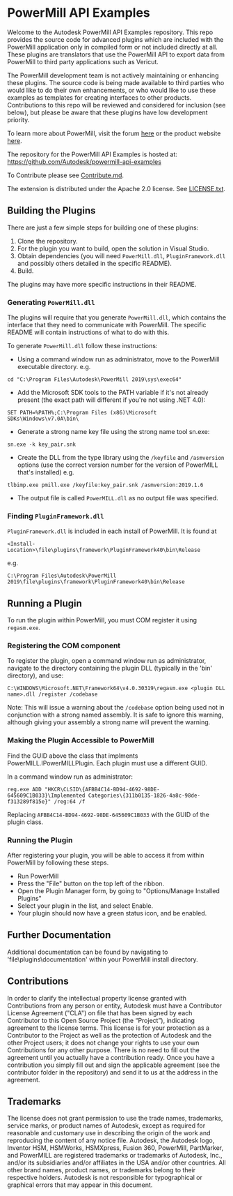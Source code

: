 # PowerMill API Examples
Welcome to the Autodesk PowerMill API Examples repository.   This repo provides the source code for advanced plugins which are included with the PowerMill application only in compiled form or not included directly at all.  These plugins are translators that use the PowerMill API to export data from PowerMill to third party applications such as Vericut.

The PowerMill development team is not actively maintaining or enhancing these plugins.  The source code is being made available to third parties who would like to do their own enhancements, or who would like to use these examples as templates for creating interfaces to other products.  Contributions to this repo will be reviewed and considered for inclusion (see below), but please be aware that these plugins have low development priority.

To learn more about PowerMill, visit the forum [here](https://forums.autodesk.com/t5/powermill-forum/bd-p/280) or the product website [here](https://www.autodesk.com/products/powermill/overview).

The repository for the PowerMill API Examples is hosted at:
https://github.com/Autodesk/powermill-api-examples

To Contribute please see [Contribute.md](Contribute.md). 

The extension is distributed under the Apache 2.0 license. See [LICENSE.txt](LICENSE.txt).

## Building the Plugins

There are just a few simple steps for building one of these plugins:

1. Clone the repository.
2. For the plugin you want to build, open the solution in Visual Studio.
3. Obtain dependencies (you will need `PowerMill.dll`, `PluginFramework.dll` and possibly others detailed in the specific README).
4. Build.

The plugins may have more specific instructions in their README. 

### Generating `PowerMill.dll`

The plugins will require that you generate `PowerMill.dll`, which contains the interface that they need to communicate with PowerMill. The specific README will contain instructions of what to do with this.

To generate `PowerMill.dll` follow these instructions:

- Using a command window run as administrator, move to the PowerMill executable directory. e.g.
```
cd "C:\Program Files\Autodesk\PowerMill 2019\sys\exec64"
```
- Add the Microsoft SDK tools to the PATH variable if it's not already present (the exact path will different if you're not using .NET 4.0):
```
SET PATH=%PATH%;C:\Program Files (x86)\Microsoft SDKs\Windows\v7.0A\bin\
```
- Generate a strong name key file using the strong name tool sn.exe:
```
sn.exe -k key_pair.snk
```
- Create the DLL from the type library using the `/keyfile` and `/asmversion` options (use the correct version number for the version of PowerMILL that's installed) e.g.
```
tlbimp.exe pmill.exe /keyfile:key_pair.snk /asmversion:2019.1.6
```
- The output file is called `PowerMILL.dll` as no output file was specified.

### Finding `PluginFramework.dll`

`PluginFramework.dll` is included in each install of PowerMill. It is found at 
```
<Install-Location>\file\plugins\framework\PluginFramework40\bin\Release
```
e.g. 
```
C:\Program Files\Autodesk\PowerMill 2019\file\plugins\framework\PluginFramework40\bin\Release
```

## Running a Plugin
To run the plugin within PowerMill, you must COM register it using `regasm.exe`.

### Registering the COM component

To register the plugin, open a command window run as administrator, navigate to the directory containing the plugin DLL (typically in the 'bin' directory), and use:

```
C:\WINDOWS\Microsoft.NET\Framework64\v4.0.30319\regasm.exe <plugin DLL name>.dll /register /codebase
```

Note: This will issue a warning about the `/codebase` option being used not in conjunction with a strong named assembly. It is safe to ignore this warning, although giving your assembly a strong name will prevent the warning.

### Making the Plugin Accessible to PowerMill

Find the GUID above the class that implments PowerMILL.IPowerMILLPlugin. Each plugin must use a different GUID.

In a command window run as administrator:

```
reg.exe ADD "HKCR\CLSID\{AFBB4C14-BD94-4692-98DE-645609C1B033}\Implemented Categories\{311b0135-1826-4a8c-98de-f313289f815e}" /reg:64 /f
```

Replacing `AFBB4C14-BD94-4692-98DE-645609C1B033` with the GUID of the plugin class.

### Running the Plugin

After registering your plugin, you will be able to access it from within PowerMill by following these steps.

- Run PowerMill
- Press the "File" button on the top left of the ribbon.
- Open the Plugin Manager form, by going to "Options/Manage Installed Plugins"
- Select your plugin in the list, and select Enable.
- Your plugin should now have a green status icon, and be enabled.

## Further Documentation
Additional documentation can be found by navigating to 'file\plugins\documentation' within your PowerMill install directory.

## Contributions
In order to clarify the intellectual property license granted with Contributions from any person or entity, Autodesk must have a Contributor License Agreement ("CLA") on file that has been signed by each Contributor to this Open Source Project (the “Project”), indicating agreement to the license terms. This license is for your protection as a Contributor to the Project as well as the protection of Autodesk and the other Project users; it does not change your rights to use your own Contributions for any other purpose. There is no need to fill out the agreement until you actually have a contribution ready. Once you have a contribution you simply fill out and sign the applicable agreement (see the contributor folder in the repository) and send it to us at the address in the agreement.

## Trademarks

The license does not grant permission to use the trade names, trademarks, service marks, or product names of Autodesk, except as required for reasonable and customary use in describing the origin of the work and reproducing the content of any notice file. Autodesk, the Autodesk logo, Inventor HSM, HSMWorks, HSMXpress, Fusion 360, PowerMill, PartMarker, and PowerMILL are registered trademarks or trademarks of Autodesk, Inc., and/or its subsidiaries and/or affiliates in the USA and/or other countries. All other brand names, product names, or trademarks belong to their respective holders. Autodesk is not responsible for typographical or graphical errors that may appear in this document.

